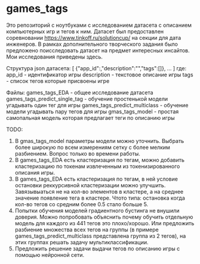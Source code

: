 # games_tags
Это репозиторий с ноутбуками с исследованием датасета с описанием компьютерных игр и тегов к ним. Датасет был предоставлен соревновании https://www.tinkoff.ru/solutioncup/ на секции для дата инженеров. В рамках дополнительного творческого задания было предложено поисследовать датасет на предмет интересных инсайтов. Мои исследования приведены здесь.

Структура json датасета:
[
{"app_id":,"description":"","tags":[]},
...
]
где:
app_id - идентификатор игры
description - текстовое описание игры 
tags - список тегов которые присвоены игре

Файлы:
games_tags_EDA - общее исследование датасета
games_tags_predict_single_tag - обучение простенькой модели угадывать один тег для игры
games_tags_predict_multiclass - обучение модели угадывать пару тегов для игры
gmas_tags_model - простая самопальная модель которая предлагает теги по описанию игры

TODO:
1. В gmas_tags_model параметры модели можно уточнить. Выбрать более широкую по всем измерениям сетку с более мелким разбиением. Вопрос только во времени работы.
2. В games_tags_EDA есть кластеризация по тегам, можно добавить кластеризацию по токенам извлеченным из токенизированного описания игры.
3. В games_tags_EDA есть кластеризация по тегам, в ней условие остановки реккурсивной кластеризации можно улучшить. Завязывыаться не на кол-во элементов в кластере, а на среднее значение появление тега в кластере. Чтото типа: остановка когда кол-во тегов со средним более 0.5 стало больше 5.
4. Попытки обучения моделей градиентного бустинга не внушили доверия. Можно попробовать объяснить почему обучить отдельную модель для каждого из 441 тегов это плохо/хорошо. Или предложить разбиение множества всех тегов на группы (в примере games_tags_predict_multiclass представлена группа из 2 тегов), на этих группах решать задачу мультиклассификации.
5. Предложить решение задачи выдачи тегов по описанию игры с помощью нейронной сети.
